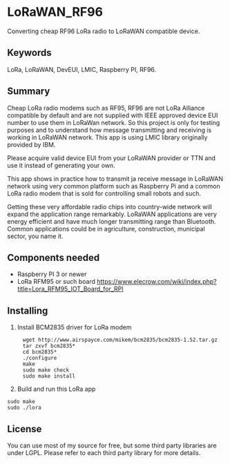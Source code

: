 # LoRaWAN_RF96
Converting cheap RF96 LoRa radio to LoRaWAN compatible device.

## Keywords
LoRa, LoRaWAN, DevEUI, LMIC, Raspberry PI, RF96.

## Summary
Cheap LoRa radio modems such as RF95, RF96 are not LoRa Alliance compatible by default
and are not supplied with IEEE approved device EUI number to use them in LoRaWan network.
So this project is only for testing purposes and to understand how message transmitting and 
receiving is working in LoRaWAN network. This app is using LMIC library originally provided by IBM.

Please acquire valid device EUI from your LoRaWAN provider or TTN and use it instead of generating your own.

This app shows in practice how to transmit ja receive message in LoRaWAN network using 
very common platform such as Raspberry Pi and a common LoRa radio modem that is sold for 
controlling small robots and such. 

Getting these very affordable radio chips into country-wide network will expand the application range 
remarkably. LoRaWAN applications are very energy efficient and have much longer transmitting range than Bluetooth. 
Common applications could be in agriculture, construction, municipal sector, you name it.

## Components needed
 - Raspberry PI 3 or newer
 - LoRa RFM95 or such board 
 https://www.elecrow.com/wiki/index.php?title=Lora_RFM95_IOT_Board_for_RPI

## Installing
1. Install BCM2835 driver for LoRa modem 

```
	 wget http://www.airspayce.com/mikem/bcm2835/bcm2835-1.52.tar.gz
	 tar zxvf bcm2835*
	 cd bcm2835*
	 ./configure
	 make
	 sudo make check
	 sudo make install
```
2. Build and run this LoRa app
```
sudo make
sudo ./lora
``` 

## License
You can use most of my source for free, but some third party libraries are under LGPL.
Please refer to each third party library for more details.
